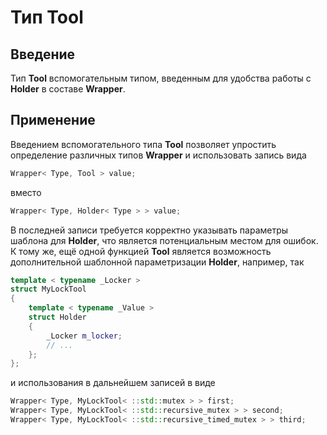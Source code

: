# Тип Tool

## Введение

Тип **Tool** вспомогательным типом, введенным для удобства работы с **Holder** в составе **Wrapper**.

## Применение

Введением вспомогательного типа **Tool** позволяет упростить определение различных типов **Wrapper** и использовать запись вида

```cpp
Wrapper< Type, Tool > value;
```

вместо

```cpp
Wrapper< Type, Holder< Type > > value;
```

В последней записи требуется корректно указывать параметры шаблона для **Holder**, что является потенциальным местом для ошибок. К тому же, ещё одной функцией **Tool** является возможность дополнительной шаблонной параметризации **Holder**, например, так

```cpp
template < typename _Locker >
struct MyLockTool
{
    template < typename _Value >
    struct Holder
    {
        _Locker m_locker;
        // ...
    };
};

```

и использования в дальнейшем записей в виде

```cpp
Wrapper< Type, MyLockTool< ::std::mutex > > first;
Wrapper< Type, MyLockTool< ::std::recursive_mutex > > second;
Wrapper< Type, MyLockTool< ::std::recursive_timed_mutex > > third;
```
